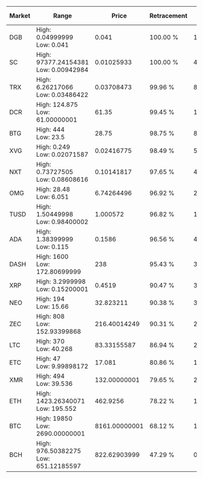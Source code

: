 | Market | Range | Price| Retracement | Doubles to 50% |
| --- | --- | --- | --- | --- |
| DGB | High: 0.04999999<br />Low: 0.041 | 0.041 | 100.00 % | 1.11 |
| SC | High: 97377.24154381<br />Low: 0.00942984 | 0.01025933 | 100.00 % | 4,745,789.98 |
| TRX | High: 6.26217066<br />Low: 0.03486422 | 0.03708473 | 99.96 % | 84.90 |
| DCR | High: 124.875<br />Low: 61.00000001 | 61.35 | 99.45 % | 1.51 |
| BTG | High: 444<br />Low: 23.5 | 28.75 | 98.75 % | 8.13 |
| XVG | High: 0.249<br />Low: 0.02071587 | 0.02416775 | 98.49 % | 5.58 |
| NXT | High: 0.73727505<br />Low: 0.08608616 | 0.10141817 | 97.65 % | 4.06 |
| OMG | High: 28.48<br />Low: 6.051 | 6.74264496 | 96.92 % | 2.56 |
| TUSD | High: 1.50449998<br />Low: 0.98400002 | 1.000572 | 96.82 % | 1.24 |
| ADA | High: 1.38399999<br />Low: 0.115 | 0.1586 | 96.56 % | 4.73 |
| DASH | High: 1600<br />Low: 172.80699999 | 238 | 95.43 % | 3.72 |
| XRP | High: 3.2999998<br />Low: 0.15200001 | 0.4519 | 90.47 % | 3.82 |
| NEO | High: 194<br />Low: 15.66 | 32.823211 | 90.38 % | 3.19 |
| ZEC | High: 808<br />Low: 152.93399868 | 216.40014249 | 90.31 % | 2.22 |
| LTC | High: 370<br />Low: 40.268 | 83.33155587 | 86.94 % | 2.46 |
| ETC | High: 47<br />Low: 9.99898172 | 17.081 | 80.86 % | 1.67 |
| XMR | High: 494<br />Low: 39.536 | 132.00000001 | 79.65 % | 2.02 |
| ETH | High: 1423.26340071<br />Low: 195.552 | 462.9256 | 78.22 % | 1.75 |
| BTC | High: 19850<br />Low: 2690.00000001 | 8161.00000001 | 68.12 % | 1.38 |
| BCH | High: 976.50382275<br />Low: 651.12185597 | 822.62903999 | 47.29 % | 0.00 |
